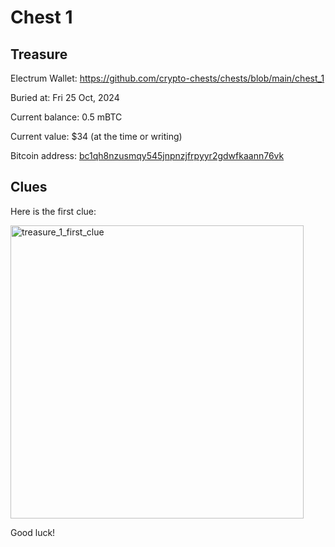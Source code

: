 # Chest 1

## Treasure

Electrum Wallet: https://github.com/crypto-chests/chests/blob/main/chest_1

Buried at: Fri 25 Oct, 2024

Current balance: 0.5 mBTC

Current value: $34 (at the time or writing)

Bitcoin address: [bc1qh8nzusmqy545jnpnzjfrpyyr2gdwfkaann76vk](https://www.blockonomics.co/#/search?q=bc1qh8nzusmqy545jnpnzjfrpyyr2gdwfkaann76vk)

## Clues

Here is the first clue:

<img width="469" alt="treasure_1_first_clue" src="https://github.com/user-attachments/assets/7690deae-7997-4ea0-82de-988707239926">

Good luck!
